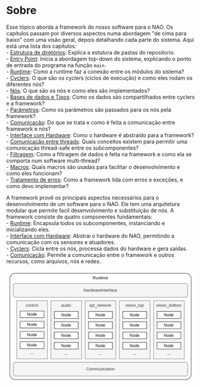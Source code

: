# Sobre
Esse tópico aborda a framework do nosso software para o NAO. Os capítulos passam por diversos aspectos numa abordagem "de cima para baixo" com uma visão geral, depois detalhando cada parte do sistema. Aqui está uma lista dos capítulos:  
    - [Estrutura de diretórios](./directory-struct.md): Explica a estutura de pastas do repositorio.   
    - [Entry Point](./entry-point.md): Inicia a abordagem top-down do sistema, explicando o ponto de entrada do programa na função `main`.   
    - [Runtime](./runtime.md): Como a runtime faz a conexão entre os módulos do sistema?   
    - [Cyclers](./cyclers.md): O que são os cyclers (ciclos de execução) e como eles rodam os diferentes nós?   
    - [Nós](./nodes.md): O que são os nós e como eles são implementados?   
    - [Bases de dados e Tipos](./databases-types.md): Como os dados são compartilhados entre cyclers e a framework?   
    - [Parâmetros](./parameters.md): Como os parâmetros são passados para os nós pela framework?   
    - [Comunicação](./communication.md): Do que se trata e como é feita a comunicação entre framework e nós?   
    - [Interface com Hardware](hardware-interface.md): Como o hardware é abstraído para a framework?   
    - [Comunicação entre threads](./thread-communication.md): Quais conceitos existem para permitir uma comunicação thread-safe entre os subcomponentes?   
    - [Filtragem](./filtering.md): Como a filtragem de dados é feita na framework e como ela se comporta num software multi-thread?   
    - [Macros](./macros.md): Quais macros são usadas para facilitar o desenvolvimento e como eles funcionam?   
    - [Tratamento de erros](./error-handling.md): Como a framework lida com erros e exceções, e como devo implementar?   

A framework provê os principais aspectos necessários para o desenvolvimento de um software para o NAO. Ele tem uma arquitetura modular que permite facil desenvolvimento e substituição de nós. A framework consiste de quatro componentes fundamentais:   
    - [Runtime](./runtime.md): Encapsula todos os subcomponentes, instanciando e inicializando eles.      
    - [Interface com Hardware](hardware-interface.md): Abstrai o hardware do NAO, permitindo a comunicação com os sensores e atuadores.   
    - [Cyclers](./cyclers.md): Cicla entre os nós, processa dados do hardware e gera saídas.   
    - [Comunicação](./communication.md): Permite a comunicação entre o framework e outros recursos, como arquivos, nós e redes.

![Diagrama do Framework](overview.drawio.png)